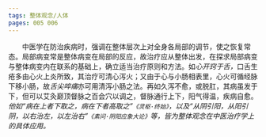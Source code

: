 ```yaml
---
tags: 整体观念/人体
pages: 005 006
---
```

&emsp;&emsp;中医学在防治疾病时，强调在整体层次上对全身各局部的调节，使之恢复常态。局部病变常是整体病变在局部的反应，故治疗应从整体出发，在探求局部病变与整体病变内在联系的基础上，确立适当治疗原则和方法。如<dfn>心开窍于舌，</dfn>口舌生疮多由心火上炎所致，其治疗可清心泻火；又由于心与小肠相表里，心火可循经脉下移小肠，故<dfn>舌尖啐痛</dfn>亦可用清泻小肠之法。再如久泻不愈，或脱肛，其病虽发于下，但可以艾灸巅顶督脉之百会穴以调之，督脉通行上下，阳气得温，疾病自愈。<dfn>他如“病在上者下取之，病在下者高取之”`《灵枢·终始》`，以及“从阴引阳，从阳引阴，以右治左，以左治右”`《素问·阴阳应象大论》`等，皆为整体观念在中医治疗学上的具体应用。</dfn>